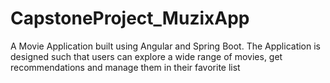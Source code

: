 # CapstoneProject_MuzixApp

A Movie Application built using Angular and Spring Boot.
The Application is designed such that users can explore a wide range of movies, get recommendations and manage them in their favorite list